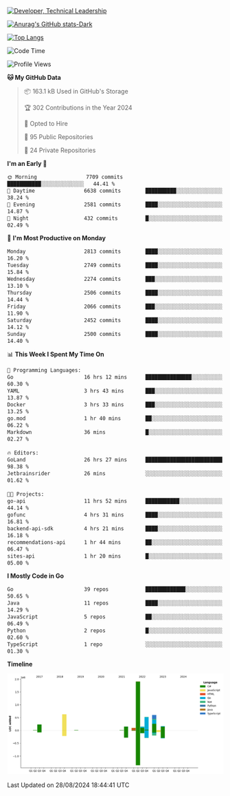 <div>
  <a href="https://www.linkedin.com/in/arielpineiro/" target="_blank" rel="nofollow noopener noreferrer">
    <img src="https://img.shields.io/badge/-LinkedIn-%230077B5?style=for-the-badge&logo=linkedin&logoColor=white" alt="Developer, Technical Leadership" title="Ariel Piñeiro">
  </a>
</div>

[![Anurag's GitHub stats-Dark](https://github-readme-stats.vercel.app/api?username=arielsrv&show_icons=true&theme=dark#gh-dark-mode-only)](https://github.com/anuraghazra/github-readme-stats#gh-dark-mode-only)

[![Top Langs](https://github-readme-stats.vercel.app/api/top-langs/?username=arielsrv&layout=compact&langs_count=10&theme=dark#gh-dark-mode-only)](https://github.com/anuraghazra/github-readme-stats&theme=dark#gh-dark-mode-only)

<!--START_SECTION:waka-->
![Code Time](http://img.shields.io/badge/Code%20Time-1%2C050%20hrs%2022%20mins-blue)

![Profile Views](http://img.shields.io/badge/Profile%20Views-7-blue)

**🐱 My GitHub Data** 

> 📦 163.1 kB Used in GitHub's Storage 
 > 
> 🏆 302 Contributions in the Year 2024
 > 
> 💼 Opted to Hire
 > 
> 📜 95 Public Repositories 
 > 
> 🔑 24 Private Repositories 
 > 
**I'm an Early 🐤** 

```text
🌞 Morning                7709 commits        ███████████░░░░░░░░░░░░░░   44.41 % 
🌆 Daytime                6638 commits        ██████████░░░░░░░░░░░░░░░   38.24 % 
🌃 Evening                2581 commits        ████░░░░░░░░░░░░░░░░░░░░░   14.87 % 
🌙 Night                  432 commits         █░░░░░░░░░░░░░░░░░░░░░░░░   02.49 % 
```
📅 **I'm Most Productive on Monday** 

```text
Monday                   2813 commits        ████░░░░░░░░░░░░░░░░░░░░░   16.20 % 
Tuesday                  2749 commits        ████░░░░░░░░░░░░░░░░░░░░░   15.84 % 
Wednesday                2274 commits        ███░░░░░░░░░░░░░░░░░░░░░░   13.10 % 
Thursday                 2506 commits        ████░░░░░░░░░░░░░░░░░░░░░   14.44 % 
Friday                   2066 commits        ███░░░░░░░░░░░░░░░░░░░░░░   11.90 % 
Saturday                 2452 commits        ████░░░░░░░░░░░░░░░░░░░░░   14.12 % 
Sunday                   2500 commits        ████░░░░░░░░░░░░░░░░░░░░░   14.40 % 
```


📊 **This Week I Spent My Time On** 

```text
💬 Programming Languages: 
Go                       16 hrs 12 mins      ███████████████░░░░░░░░░░   60.30 % 
YAML                     3 hrs 43 mins       ███░░░░░░░░░░░░░░░░░░░░░░   13.87 % 
Docker                   3 hrs 33 mins       ███░░░░░░░░░░░░░░░░░░░░░░   13.25 % 
go.mod                   1 hr 40 mins        ██░░░░░░░░░░░░░░░░░░░░░░░   06.22 % 
Markdown                 36 mins             █░░░░░░░░░░░░░░░░░░░░░░░░   02.27 % 

🔥 Editors: 
GoLand                   26 hrs 27 mins      █████████████████████████   98.38 % 
Jetbrainsrider           26 mins             ░░░░░░░░░░░░░░░░░░░░░░░░░   01.62 % 

🐱‍💻 Projects: 
go-api                   11 hrs 52 mins      ███████████░░░░░░░░░░░░░░   44.14 % 
gofunc                   4 hrs 31 mins       ████░░░░░░░░░░░░░░░░░░░░░   16.81 % 
backend-api-sdk          4 hrs 21 mins       ████░░░░░░░░░░░░░░░░░░░░░   16.18 % 
recommendations-api      1 hr 44 mins        ██░░░░░░░░░░░░░░░░░░░░░░░   06.47 % 
sites-api                1 hr 20 mins        █░░░░░░░░░░░░░░░░░░░░░░░░   05.00 % 
```

**I Mostly Code in Go** 

```text
Go                       39 repos            █████████████░░░░░░░░░░░░   50.65 % 
Java                     11 repos            ████░░░░░░░░░░░░░░░░░░░░░   14.29 % 
JavaScript               5 repos             ██░░░░░░░░░░░░░░░░░░░░░░░   06.49 % 
Python                   2 repos             █░░░░░░░░░░░░░░░░░░░░░░░░   02.60 % 
TypeScript               1 repo              ░░░░░░░░░░░░░░░░░░░░░░░░░   01.30 % 
```



**Timeline**

![Lines of Code chart](https://raw.githubusercontent.com/arielsrv/arielsrv/main/assets/bar_graph.png)


 Last Updated on 28/08/2024 18:44:41 UTC
<!--END_SECTION:waka-->
